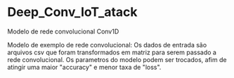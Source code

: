 # Deep_Conv_IoT_atack
Modelo de rede convolucional Conv1D

Modelo de exemplo de rede convolucional: Os dados de entrada são arquivos csv que foram transformados em matriz para serem passado a rede convolucional.
Os parametros do modelo podem ser trocados, afim de atingir uma maior "accuracy" e menor taxa de "loss".
